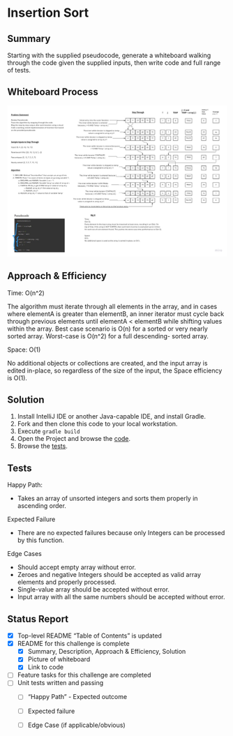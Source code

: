 # Insertion Sort

## Summary

Starting with the supplied pseudocode, generate a whiteboard walking through the code given the supplied inputs, then
write code and full range of tests.

## Whiteboard Process
<!-- Embedded whiteboard image -->

![Whiteboard Process](./insertion-sort-whiteboard.jpg)

## Approach & Efficiency
<!-- What approach did you take? Why? What is the Big O space/time for this approach? -->

Time: O(n^2)

The algorithm must iterate through all elements in the array, and in cases where elementA is greater than elementB, an
inner iterator must cycle back through previous elements until elementA < elementB while shifting values within the
array. Best case scenario is O(n) for a sorted or very nearly sorted array. Worst-case is O(n^2) for a full descending-
sorted array.

Space: O(1)

No additional objects or collections are created, and the input array is edited in-place, so regardless of the size of
the input, the Space efficiency is O(1).

## Solution
<!-- Show how to run your code, and examples of it in action -->

1. Install IntelliJ IDE or another Java-capable IDE, and install Gradle.
2. Fork and then clone this code to your local workstation.
3. Execute `gradle build`
4. Open the Project and browse the [code](../../lib/src/main/java/sorting/algorithms).
5. Browse the [tests](../../lib/src/test/java/sorting/algorithms/TestInsertingSorter.java).

## Tests

Happy Path:

- Takes an array of unsorted integers and sorts them properly in ascending order.

Expected Failure

- There are no expected failures because only Integers can be processed by this function.

Edge Cases

- Should accept empty array without error.
- Zeroes and negative Integers should be accepted as valid array elements and properly processed.
- Single-value array should be accepted without error.
- Input array with all the same numbers should be accepted without error.

## Status Report

- [X] Top-level README “Table of Contents” is updated
- [X] README for this challenge is complete
  - [X] Summary, Description, Approach & Efficiency, Solution
  - [X] Picture of whiteboard
  - [X] Link to code
- [ ] Feature tasks for this challenge are completed
- [ ] Unit tests written and passing
  - [ ] “Happy Path” - Expected outcome
  - [ ] Expected failure
  - [ ] Edge Case (if applicable/obvious)

